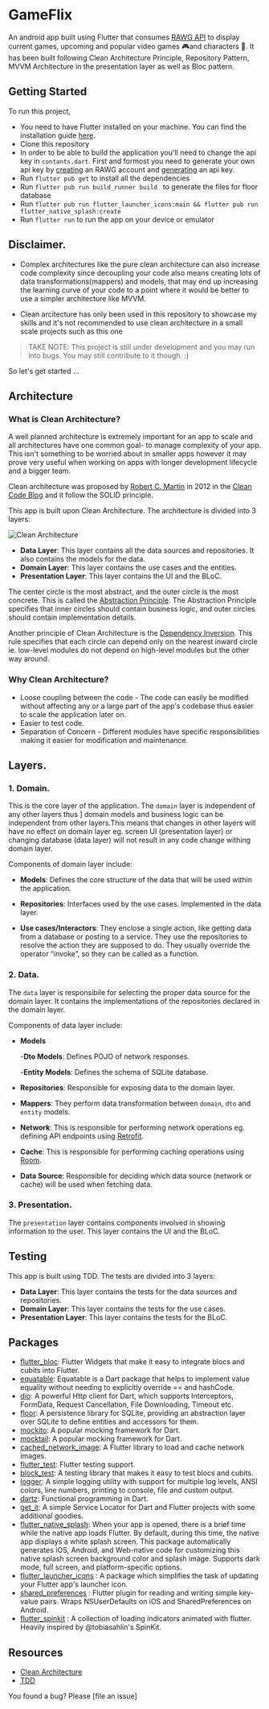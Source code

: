 # GameFlix

An android app built using Flutter that consumes [RAWG API](https://rawg.io) to display current games, upcoming and popular video games 🎮and characters 🎃. It has been built following Clean Architecture Principle, Repository Pattern, MVVM Architecture in the presentation layer as well as Bloc pattern.


## Getting Started

To run this project, 
- You need to have Flutter installed on your machine. You can find the installation guide [here](https://flutter.dev/docs/get-started/install).
- Clone this repository
- In order to be able to build the application you'll need to change the api key in `contants.dart`. First and formost you need to generate your own api key by [creating](https://rawg.com/Identity/Account/Manage) an RAWG account and [generating](https://rawg-api.com/api) an api key.
- Run `flutter pub get` to install all the dependencies
- Run `flutter pub run build_runner build ` to generate the files for floor database
- Run `flutter pub run flutter_launcher_icons:main && flutter pub run flutter_native_splash:create`
- Run `flutter run` to run the app on your device or emulator

## Disclaimer.
- Complex architectures like the pure clean architecture can also increase code complexity since decoupling your code also means creating lots of data transformations(mappers) and models, that may end up increasing the learning curve of your code to a point where it would be better to use a simpler architecture like MVVM.

- Clean arcitecture has only been used in this repository to showcase my skills and it's not recommended to use clean architecture in a small scale projects such as this one
> TAKE NOTE: This project is still under development and you may run into bugs. You may still contribute to it though. :)

So let's get started ...

## Architecture

### What is Clean Architecture?

A well planned architecture is extremely important for an app to scale and all architectures have one common goal- to manage complexity of your app. This isn't something to be worried about in smaller apps however it may prove very useful when working on apps with longer development lifecycle and a bigger team.

Clean architecture was proposed by [Robert C. Martin](https://en.wikipedia.org/wiki/Robert_C._Martin) in 2012 in the [Clean Code Blog](http://blog.cleancoder.com/uncle-bob/2012/08/13/the-clean-architecture.html) and it follow the SOLID principle.

This app is built upon Clean Architecture. The architecture is divided into 3 layers:

![Clean Architecture](https://blog.cleancoder.com/uncle-bob/images/2012-08-13-the-clean-architecture/CleanArchitecture.jpg)

- **Data Layer**: This layer contains all the data sources and repositories. It also contains the models for the data.
- **Domain Layer**: This layer contains the use cases and the entities.
- **Presentation Layer**: This layer contains the UI and the BLoC.

The center circle is the most abstract, and the outer circle is the most concrete. This is called the [Abstraction Principle](https://en.wikipedia.org/wiki/Abstraction_principle_(computer_programming)). The Abstraction Principle specifies that inner circles should contain business logic, and outer circles should contain implementation details.

Another principle of Clean Architecture is the [Dependency Inversion](https://en.wikipedia.org/wiki/Dependency_inversion_principle). This rule specifies that each circle can depend only on the nearest inward circle ie. low-level modules do not depend on high-level modules but the other way around.

### Why Clean Architecture?
- Loose coupling between the code - The code can easily be modified without affecting any or a large part of the app's codebase thus easier to scale the application later on.
- Easier to test code.
- Separation of Concern - Different modules have specific responsibilities making it easier for modification and maintenance.

## Layers.

### 1. Domain.
This is the core layer of the application. The ```domain``` layer is independent of any other layers thus ] domain models and business logic can be independent from other layers.This means that changes in other layers will have no effect on domain layer eg.  screen UI (presentation layer) or changing database (data layer) will not result in any code change withing domain layer.

Components of domain layer include:
- __Models__: Defines the core structure of the data that will be used within the application.

- __Repositories__: Interfaces used by the use cases. Implemented in the data layer.

- __Use cases/Interactors__: They enclose a single action, like getting data from a database or posting to a service. They use the repositories to resolve the action they are supposed to do. They usually override the operator “invoke”, so they can be called as a function.

### 2. Data.
The ```data``` layer is responsibile for selecting the proper data source for the domain layer. It contains the implementations of the repositories declared in the domain layer. 

Components of data layer include:
- __Models__

    -__Dto Models__: Defines POJO of network responses.

    -__Entity Models__: Defines the schema of SQLite database.

- __Repositories__: Responsible for exposing data to the domain layer.

- __Mappers__: They perform data transformation between ```domain```, ```dto``` and ```entity``` models.

- __Network__: This is responsible for performing network operations eg. defining API endpoints using [Retrofit](https://square.github.io/retrofit/).

- __Cache__: This is responsible for performing caching operations using [Room](https://developer.android.com/training/data-storage/room).

- __Data Source__:  Responsible for deciding which data source (network or cache) will be used when fetching data.

### 3. Presentation.
The ```presentation``` layer contains components involved in showing information to the user. This layer contains the UI and the BLoC.

## Testing

This app is built using TDD. The tests are divided into 3 layers:

- **Data Layer**: This layer contains the tests for the data sources and repositories.
- **Domain Layer**: This layer contains the tests for the use cases.
- **Presentation Layer**: This layer contains the tests for the BLoC.

## Packages

- [flutter_bloc](https://pub.dev/packages/flutter_bloc): Flutter Widgets that make it easy to integrate blocs and cubits into Flutter.
- [equatable](https://pub.dev/packages/equatable): Equatable is a Dart package that helps to implement value equality without needing to explicitly override == and hashCode.
- [dio](https://pub.dev/packages/dio): A powerful Http client for Dart, which supports Interceptors, FormData, Request Cancellation, File Downloading, Timeout etc.
- [floor](https://pub.dev/packages/floor): A persistence library for SQLite, providing an abstraction layer over SQLite to define entities and accessors for them.
- [mockito](https://pub.dev/packages/mockito): A popular mocking framework for Dart.
- [mocktail](https://pub.dev/packages/mocktail): A popular mocking framework for Dart.
- [cached_network_image](https://pub.dev/packages/cached_network_image): A Flutter library to load and cache network images.
- [flutter_test](https://pub.dev/packages/flutter_test): Flutter testing support.
- [block_test](https://pub.dev/packages/bloc_test): A testing library that makes it easy to test blocs and cubits.
- [logger](https://pub.dev/packages/logger): A simple logging utility with support for multiple log levels, ANSI colors, line numbers, printing to console, file and custom output.
- [dartz](https://pub.dev/packages/dartz): Functional programming in Dart.
- [get_it](https://pub.dev/packages/get_it): A simple Service Locator for Dart and Flutter projects with some additional goodies.
- [flutter_native_splash](https://pub.dev/packages/flutter_native_splash): When your app is opened, there is a brief time while the native app loads Flutter. By default, during this time, the native app displays a white splash screen. This package automatically generates iOS, Android, and Web-native code for customizing this native splash screen background color and splash image. Supports dark mode, full screen, and platform-specific options.
- [flutter_launcher_icons](https://pub.dev/packages/flutter_launcher_icons) : A package which simplifies the task of updating your Flutter app's launcher icon.
- [shared_preferences](https://pub.dev/packages/shared_preferences) : Flutter plugin for reading and writing simple key-value pairs. Wraps NSUserDefaults on iOS and SharedPreferences on Android.
- [flutter_spinkit](https://pub.dev/packages/flutter_spinkit) : A collection of loading indicators animated with flutter. Heavily inspired by @tobiasahlin's SpinKit.



## Resources

- [Clean Architecture](https://blog.cleancoder.com/uncle-bob/2012/08/13/the-clean-architecture.html)
- [TDD](https://www.youtube.com/watch?v=KtHQGs3mSfM)

You found a bug? Please [file an issue]
